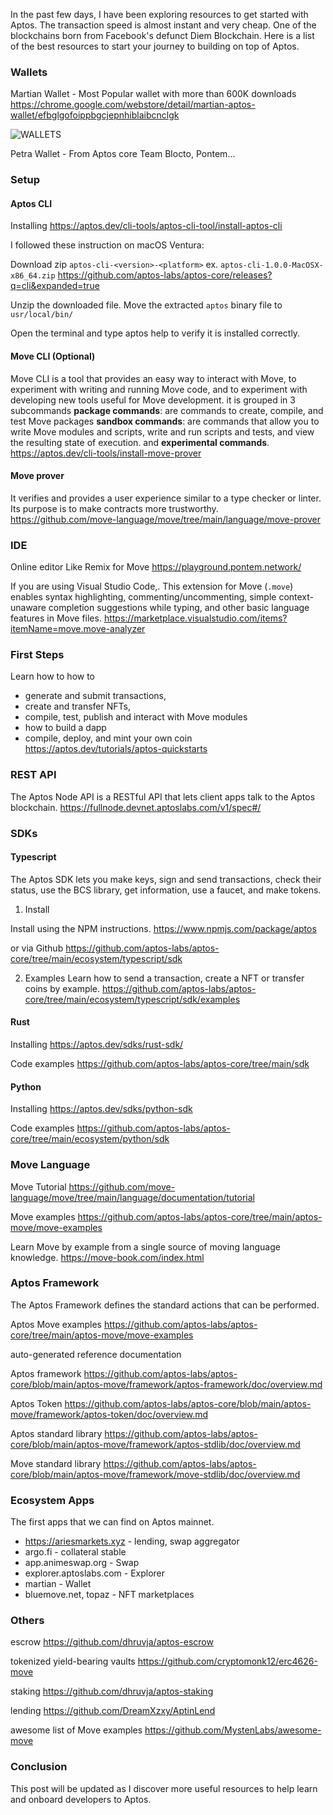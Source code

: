 In the past few days, I have been exploring resources to get started with Aptos. The transaction speed is almost instant and very cheap. One of the blockchains born from Facebook's defunct Diem Blockchain. Here is a list of the best resources to start your journey to building on top of Aptos.

### Wallets

Martian Wallet - Most Popular wallet with more than 600K downloads
https://chrome.google.com/webstore/detail/martian-aptos-wallet/efbglgofoippbgcjepnhiblaibcnclgk

![WALLETS](https://user-images.githubusercontent.com/36173828/198897078-460278b0-716f-4e96-b383-a5477252e910.png)

Petra Wallet - From Aptos core Team
Blocto, Pontem...

### Setup 

#### Aptos CLI
Installing
https://aptos.dev/cli-tools/aptos-cli-tool/install-aptos-cli

I followed these instruction on macOS Ventura:

Download zip `aptos-cli-<version>-<platform>` ex. `aptos-cli-1.0.0-MacOSX-x86_64.zip`
https://github.com/aptos-labs/aptos-core/releases?q=cli&expanded=true

Unzip the downloaded file. Move the extracted `aptos` binary file to `usr/local/bin/`

Open the terminal and type aptos help to verify it is installed correctly.

#### Move CLI (Optional)
Move CLI is a tool that provides an easy way to interact with Move, to experiment with writing and running Move code, and to experiment with developing new tools useful for Move development.
it is grouped in 3 subcommands
**package commands**: are commands to create, compile, and test Move packages
**sandbox commands**: are commands that allow you to write Move modules and scripts, write and run scripts and tests, and view the resulting state of execution.
and **experimental commands**.
https://aptos.dev/cli-tools/install-move-prover

#### Move prover
It verifies and provides a user experience similar to a type checker or linter.   
Its purpose is to make contracts more trustworthy.
https://github.com/move-language/move/tree/main/language/move-prover

### IDE

Online editor Like Remix for Move
https://playground.pontem.network/

If you are using Visual Studio Code,. This extension for Move (`.move`) enables syntax highlighting, commenting/uncommenting, simple context-unaware completion suggestions while typing, and other basic language features in Move files.
https://marketplace.visualstudio.com/items?itemName=move.move-analyzer

### First Steps

Learn how to how to 
- generate and submit transactions, 
- create and transfer NFTs, 
- compile, test, publish and interact with Move modules
- how to build a dapp
- compile, deploy, and mint your own coin
https://aptos.dev/tutorials/aptos-quickstarts

### REST API

The Aptos Node API is a RESTful API that lets client apps talk to the Aptos blockchain.
https://fullnode.devnet.aptoslabs.com/v1/spec#/

### SDKs

#### Typescript

The Aptos SDK lets you make keys, sign and send transactions, check their status, use the BCS library, get information, use a faucet, and make tokens.

1. Install 

Install using the NPM instructions.
https://www.npmjs.com/package/aptos

or via Github
https://github.com/aptos-labs/aptos-core/tree/main/ecosystem/typescript/sdk

2. Examples
Learn how to send a transaction, create a NFT or transfer coins by example.
https://github.com/aptos-labs/aptos-core/tree/main/ecosystem/typescript/sdk/examples

#### Rust

Installing
https://aptos.dev/sdks/rust-sdk/

Code examples
https://github.com/aptos-labs/aptos-core/tree/main/sdk

#### Python

Installing 
https://aptos.dev/sdks/python-sdk

Code examples 
https://github.com/aptos-labs/aptos-core/tree/main/ecosystem/python/sdk

### Move Language 

Move Tutorial 
https://github.com/move-language/move/tree/main/language/documentation/tutorial

Move examples
https://github.com/aptos-labs/aptos-core/tree/main/aptos-move/move-examples

Learn Move by example from a single source of moving language knowledge.
https://move-book.com/index.html

### Aptos Framework
The Aptos Framework defines the standard actions that can be performed.

Aptos Move examples
https://github.com/aptos-labs/aptos-core/tree/main/aptos-move/move-examples

auto-generated reference documentation

Aptos framework
https://github.com/aptos-labs/aptos-core/blob/main/aptos-move/framework/aptos-framework/doc/overview.md

Aptos Token
https://github.com/aptos-labs/aptos-core/blob/main/aptos-move/framework/aptos-token/doc/overview.md

Aptos standard library
https://github.com/aptos-labs/aptos-core/blob/main/aptos-move/framework/aptos-stdlib/doc/overview.md

Move standard library
https://github.com/aptos-labs/aptos-core/blob/main/aptos-move/framework/move-stdlib/doc/overview.md


### Ecosystem Apps

The first apps that we can find on Aptos mainnet. 

- https://ariesmarkets.xyz - lending, swap aggregator
- argo.fi - collateral stable
- app.animeswap.org - Swap
- explorer.aptoslabs.com - Explorer
- martian - Wallet
- bluemove.net, topaz - NFT marketplaces

### Others

escrow
https://github.com/dhruvja/aptos-escrow

tokenized yield-bearing vaults
https://github.com/cryptomonk12/erc4626-move

staking
https://github.com/dhruvja/aptos-staking

lending
https://github.com/DreamXzxy/AptinLend

awesome list of Move examples
https://github.com/MystenLabs/awesome-move

### Conclusion

This post will be updated as I discover more useful resources to help learn and onboard developers to Aptos.

